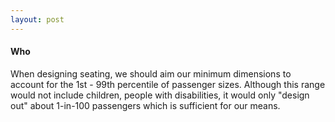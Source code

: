 ```yaml
---
layout: post
---
```


#### Who

When designing seating, we should aim our minimum dimensions to account for the 1st - 99th percentile of passenger sizes. Although this range would not include children, people with disabilities, it would only "design out" about 1-in-100 passengers which is sufficient for our means.
